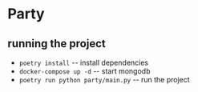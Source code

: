 # Party

## running the project
* `poetry install` -- install dependencies
* `docker-compose up -d` -- start mongodb
* `poetry run python party/main.py` -- run the project

